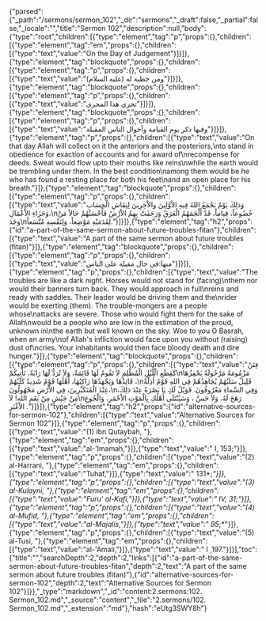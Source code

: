 {"parsed":{"_path":"/sermons/sermon_102","_dir":"sermons","_draft":false,"_partial":false,"_locale":"","title":"Sermon 102","description":null,"body":{"type":"root","children":[{"type":"element","tag":"p","props":{},"children":[{"type":"element","tag":"em","props":{},"children":[{"type":"text","value":"On the Day of Judgement"}]}]},{"type":"element","tag":"blockquote","props":{},"children":[{"type":"element","tag":"p","props":{},"children":[{"type":"text","value":"ومن خطبة له (عليه السلام)"}]}]},{"type":"element","tag":"blockquote","props":{},"children":[{"type":"element","tag":"p","props":{},"children":[{"type":"text","value":"تجري هذا المجرى"}]}]},{"type":"element","tag":"blockquote","props":{},"children":[{"type":"element","tag":"p","props":{},"children":[{"type":"text","value":"وفيها ذكر يوم القيامة وأحوال الناس المقبلة"}]}]},{"type":"element","tag":"p","props":{},"children":[{"type":"text","value":"On that day Allah will collect on it the anteriors and the posteriors,\nto stand in obedience for exaction of accounts and for award of\nrecompense for deeds. Sweat would flow upto their mouths like reins\nwhile the earth would be trembling under them. In the best condition\namong them would be he who has found a resting place for both his feet\nand an open place for his breath."}]},{"type":"element","tag":"blockquote","props":{},"children":[{"type":"element","tag":"p","props":{},"children":[{"type":"text","value":"وَذلِكَ يَوْمٌ يَجْمَعُ اللهُ فِيهِ الاْوَّلِينَ والاْخِرِينَ لِنِقَاشِ الْحِسَابِ وَجَزَاءِ الاْعْمَالِ،\nخُضُوعاً، قِياماً، قَدْ أَلْجَمَهُمُ الْعَرَقُ وَرَجَفَتْ بِهِمُ الاْرْضُ فَأَحْسَنُهُمْ حَالاً مَنْ وَجَدَ\nلِقَدَمَيْهِ مَوْضِعاً، وَلِنَفْسِهِ مُتَّسَعاً."}]}]},{"type":"element","tag":"h2","props":{"id":"a-part-of-the-same-sermon-about-future-troubles-fitan"},"children":[{"type":"text","value":"A part of the same sermon about future troubles (fitan)"}]},{"type":"element","tag":"blockquote","props":{},"children":[{"type":"element","tag":"p","props":{},"children":[{"type":"text","value":"منها:في حال مقبلة على الناس"}]}]},{"type":"element","tag":"p","props":{},"children":[{"type":"text","value":"The troubles are like a dark night. Horses would not stand for (facing)\nthem nor would their banners turn back. They would approach in full\nreins and ready with saddles. Their leader would be driving them and the\nrider would be exerting (them). The trouble-mongers are a people whose\nattacks are severe. Those who would fight them for the sake of Allah\nwould be a people who are low in the estimation of the proud, unknown in\nthe earth but well known on the sky. Woe to you O Basrah, when an army\nof Allah's infliction would face upon you without (raising) dust of\ncries. Your inhabitants would then face bloody death and dire hunger."}]},{"type":"element","tag":"blockquote","props":{},"children":[{"type":"element","tag":"p","props":{},"children":[{"type":"text","value":"فِتَنٌ كَقِطَعِ الْلَّيْلِ الْمُظْلِمِ لاَ تَقُومُ لَهَا قَائِمَةٌ، وَلاَ تُرَدُّ لَهَا رَايَةٌ، تَأْتِيكُمْ\nمَزْمُومَةً مَرْحُولَةً يَحْفِزُهَا قَائِدُهَا وَيَجْهَدُهَا رَاكِبُهَا، أَهْلُهَا قَوْمٌ شَدِيدٌ كَلَبُهُمْ ،\nقَلِيلٌ سَلَبُهُمْ يُجَاهِدُهُمْ فِي اللهِ قَوْمٌ أَذِلَّةٌ عِنْدَ الْمُتَكَبِّرِينَ، فِي الاْرْضِ مَجْهُولُونَ،\nوَفِي السَّماءِ مَعْرُوفُونَ. فَوَيْلٌ لَكِ يَا بَصْرَةُ عِنْدَ ذلِكَ، مِنْ جَيْشٍ مِنْ نِقَمِ الله! لاَ\nرَهَجَ لَهُ، وَلاَ حَسَّ ، وَسَيُبْتَلَى أَهْلُكِ بِالْمَوْتِ الاْحْمَرِ، وَالْجُوعِ الاْغْبَرِ ."}]}]},{"type":"element","tag":"h2","props":{"id":"alternative-sources-for-sermon-102"},"children":[{"type":"text","value":"Alternative Sources for Sermon 102"}]},{"type":"element","tag":"p","props":{},"children":[{"type":"text","value":"(1) Ibn Qutaybah, "},{"type":"element","tag":"em","props":{},"children":[{"type":"text","value":"al-'Imamah,"}]},{"type":"text","value":" I, 153;"}]},{"type":"element","tag":"p","props":{},"children":[{"type":"text","value":"(2) al-Harrani, "},{"type":"element","tag":"em","props":{},"children":[{"type":"text","value":"Tuhaf,"}]},{"type":"text","value":" 131*;*"}]},{"type":"element","tag":"p","props":{},"children":[{"type":"text","value":"(3) al-Kulayni, "},{"type":"element","tag":"em","props":{},"children":[{"type":"text","value":"Furu' al-Kafi,"}]},{"type":"text","value":" IV, 31;"}]},{"type":"element","tag":"p","props":{},"children":[{"type":"text","value":"(4) al-Mufid, "},{"type":"element","tag":"em","props":{},"children":[{"type":"text","value":"al-Majalis,"}]},{"type":"text","value":" 95*;*"}]},{"type":"element","tag":"p","props":{},"children":[{"type":"text","value":"(5) al-Tusi, "},{"type":"element","tag":"em","props":{},"children":[{"type":"text","value":"al-'Amali,"}]},{"type":"text","value":" I ,197."}]}],"toc":{"title":"","searchDepth":2,"depth":2,"links":[{"id":"a-part-of-the-same-sermon-about-future-troubles-fitan","depth":2,"text":"A part of the same sermon about future troubles (fitan)"},{"id":"alternative-sources-for-sermon-102","depth":2,"text":"Alternative Sources for Sermon 102"}]}},"_type":"markdown","_id":"content:2.sermons:102. Sermon_102.md","_source":"content","_file":"2.sermons/102. Sermon_102.md","_extension":"md"},"hash":"eUtg3SWY8h"}